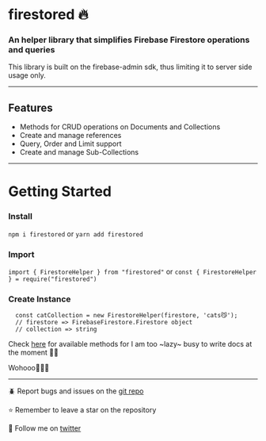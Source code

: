 # firestored 🔥
### An helper library that simplifies Firebase Firestore operations and queries

This library is built on the firebase-admin sdk, thus limiting it to server side usage only.

-----------
## Features
- Methods for CRUD operations on Documents and Collections
- Create and manage references
- Query, Order and Limit support
- Create and manage Sub-Collections

----------
# Getting Started

### Install

`npm i firestored` or `yarn add firestored`

### Import

`import { FirestoreHelper } from "firestored"` or `const { FirestoreHelper } = require("firestored")`

### Create Instance

```
  const catCollection = new FirestoreHelper(firestore, 'cats😼');
  // firestore => FirebaseFirestore.Firestore object
  // collection => string
```

Check [here](https://github.com/jerryOluranti/firestored/blob/main/index.d.ts) for available methods for I am too ~lazy~ busy to write docs at the moment 🦥😂

Wohooo🚀🚀🚀

----------

🪲 Report bugs and issues on the [git repo](https://github.com/jerryOluranti/firestored/issues)

⭐ Remember to leave a star on the repository

💞 Follow me on [twitter](https://twitter.com/_oluranti)
